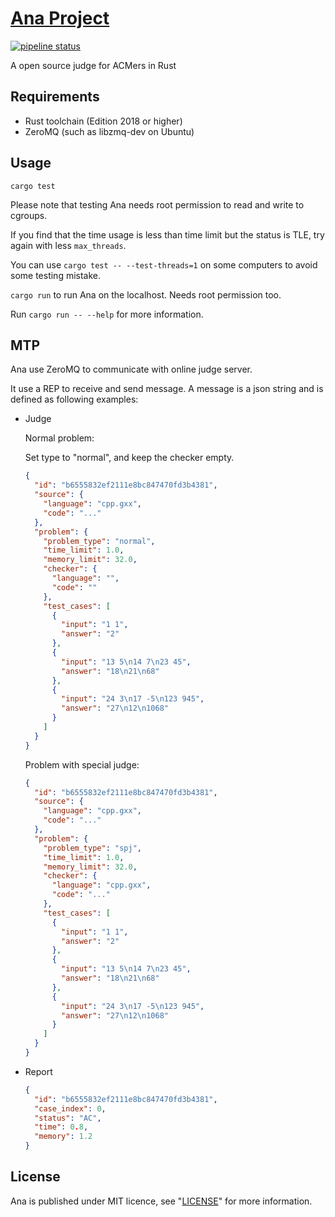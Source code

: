 # [Ana Project](https://gitlab.com/hr567/Ana)

[![pipeline status](https://gitlab.com/hr567/Ana/badges/master/pipeline.svg)](https://gitlab.com/hr567/Ana/commits/master)

A open source judge for ACMers in Rust


## Requirements

* Rust toolchain (Edition 2018 or higher)
* ZeroMQ (such as libzmq-dev on Ubuntu)


## Usage

`cargo test`

Please note that testing Ana needs root permission
to read and write to cgroups.

If you find that the time usage is less than time limit
but the status is TLE, try again with less `max_threads`.

You can use `cargo test -- --test-threads=1`
on some computers to avoid some testing mistake.

`cargo run` to run Ana on the localhost.
Needs root permission too.

Run `cargo run -- --help` for more information.


## MTP

Ana use ZeroMQ to communicate with online judge server.

It use a REP to receive and send message.
A message is a json string and
is defined as following examples:

* Judge

  Normal problem:

  Set type to "normal", and keep the checker empty.

  ```json
  {
    "id": "b6555832ef2111e8bc847470fd3b4381",
    "source": {
      "language": "cpp.gxx",
      "code": "..."
    },
    "problem": {
      "problem_type": "normal",
      "time_limit": 1.0,
      "memory_limit": 32.0,
      "checker": {
        "language": "",
        "code": ""
      },
      "test_cases": [
        {
          "input": "1 1",
          "answer": "2"
        },
        {
          "input": "13 5\n14 7\n23 45",
          "answer": "18\n21\n68"
        },
        {
          "input": "24 3\n17 -5\n123 945",
          "answer": "27\n12\n1068"
        }
      ]
    }
  }
  ```

  Problem with special judge:

  ```json
  {
    "id": "b6555832ef2111e8bc847470fd3b4381",
    "source": {
      "language": "cpp.gxx",
      "code": "..."
    },
    "problem": {
      "problem_type": "spj",
      "time_limit": 1.0,
      "memory_limit": 32.0,
      "checker": {
        "language": "cpp.gxx",
        "code": "..."
      },
      "test_cases": [
        {
          "input": "1 1",
          "answer": "2"
        },
        {
          "input": "13 5\n14 7\n23 45",
          "answer": "18\n21\n68"
        },
        {
          "input": "24 3\n17 -5\n123 945",
          "answer": "27\n12\n1068"
        }
      ]
    }
  }
  ```
* Report

  ```json
  {
    "id": "b6555832ef2111e8bc847470fd3b4381",
    "case_index": 0,
    "status": "AC",
    "time": 0.8,
    "memory": 1.2
  }
  ```


## License

Ana is published under MIT licence,
see "[LICENSE](LICENSE)" for more information.

